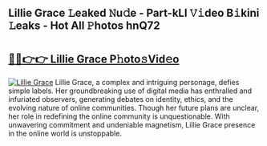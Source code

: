 ## Lillie Grace 𝙻eaked 𝙽u𝚍e - Part-kLI 𝚅𝚒deo B𝚒kini 𝙻eaks - Hot All 𝙿hotos hnQ72

# <h2><a href="http://ld6276v.urlbe.top/?page=Lillie+Grace">🔗🔗👉👉 Lillie Grace P𝚑oto𝚜Vid𝚎o</a></h2>

[![Lillie Grace](https://i.imgur.com/eBuTRDB.gif)](http://ld6276v.urlbe.top/?page=Lillie+Grace)
Lillie Grace, a complex and intriguing personage, defies simple labels. Her groundbreaking use of digital media has enthralled and infuriated observers, generating debates on identity, ethics, and the evolving nature of online communities. Though her future plans are unclear, her role in redefining the online community is unquestionable. With unwavering commitment and undeniable magnetism, Lillie Grace presence in the online world is unstoppable.
